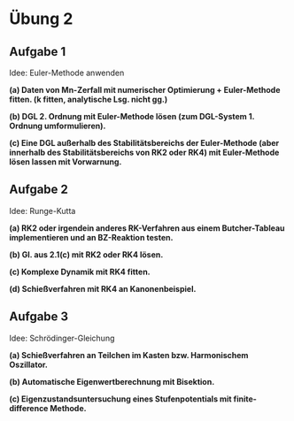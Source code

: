 # Übung 2


## Aufgabe 1

<!--- ANCHOR: aufgabe_1 --->
Idee: Euler-Methode anwenden

**(a) Daten von Mn-Zerfall mit numerischer Optimierung + Euler-Methode fitten. (k fitten, analytische Lsg. nicht gg.)**

**(b) DGL 2. Ordnung mit Euler-Methode lösen 
(zum DGL-System 1. Ordnung umformulieren).**

**(c) Eine DGL außerhalb des Stabilitätsbereichs der Euler-Methode
(aber innerhalb des Stabilitätsbereichs von RK2 oder RK4)
mit Euler-Methode lösen lassen mit Vorwarnung.**
<!--- ANCHOR_END: aufgabe_1 --->

## Aufgabe 2

<!--- ANCHOR: aufgabe_2 --->
Idee: Runge-Kutta

**(a) RK2 oder irgendein anderes RK-Verfahren aus einem Butcher-Tableau
implementieren und an BZ-Reaktion testen.**

**(b) Gl. aus 2.1(c) mit RK2 oder RK4 lösen.**

**(c) Komplexe Dynamik mit RK4 fitten.**

**(d) Schießverfahren mit RK4 an Kanonenbeispiel.**
<!--- ANCHOR_END: aufgabe_2 --->

## Aufgabe 3

<!--- ANCHOR: aufgabe_3 --->
Idee: Schrödinger-Gleichung

**(a) Schießverfahren an Teilchen im Kasten bzw. Harmonischem Oszillator.**

**(b) Automatische Eigenwertberechnung mit Bisektion.**

**(c) Eigenzustandsuntersuchung eines Stufenpotentials mit 
finite-difference Methode.**
<!--- ANCHOR_END: aufgabe_3 --->

